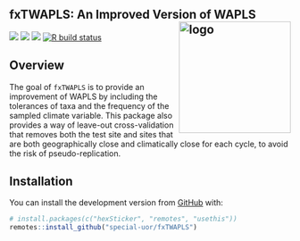 
<!-- README.md is generated from README.Rmd. Please edit that file -->

## fxTWAPLS: An Improved Version of WAPLS <img src="https://raw.githubusercontent.com/special-uor/fxTWAPLS/master/inst/images/logo.png" alt="logo" align="right" height=200px/>

<!-- <img src="inst/images/logo.png" alt="logo" align="right" height=200px/> -->

<!-- badges: start -->

[![](https://img.shields.io/github/languages/code-size/special-uor/fxTWAPLS.svg)](https://github.com/special-uor/fxTWAPLS)
[![](https://img.shields.io/badge/devel%20version-0.0.1-yellow.svg)](https://github.com/special-uor/fxTWAPLS)
[![](https://codecov.io/gh/special-uor/fxTWAPLS/branch/master/graph/badge.svg?token=Q6SYL7AOGR)](https://codecov.io/gh/special-uor/fxTWAPLS)
[![R build
status](https://github.com/special-uor/fxTWAPLS/workflows/R-CMD-check/badge.svg)](https://github.com/special-uor/fxTWAPLS/actions)
<!-- [![R build status](https://github.com/special-uor/fxTWAPLS/workflows/R-CMD-check/badge.svg)](https://github.com/special-uor/fxTWAPLS/actions) -->
<!-- badges: end -->

## Overview

The goal of `fxTWAPLS` is to provide an improvement of WAPLS by
including the tolerances of taxa and the frequency of the sampled
climate variable. This package also provides a way of leave-out
cross-validation that removes both the test site and sites that are both
geographically close and climatically close for each cycle, to avoid the
risk of
pseudo-replication.

## Installation

<!-- ### Create a Personal Access Token (PAT) for Github -->

<!-- This is needed to install packages from private repositories. Once configured, -->

<!-- there is no need to configure it again. -->

<!-- ```{r, eval = FALSE} -->

<!-- # install.packages("usethis") -->

<!-- usethis::browse_github_pat(scopes = "repo",  -->

<!--                            description = "R:GITHUB_PAT",  -->

<!--                            host = "https://github.com/special-uor") -->

<!-- ``` -->

<!-- Copy the generated token. Then, run the following command: -->

<!-- ```{r, eval = FALSE} -->

<!-- usethis::edit_r_environ() -->

<!-- ``` -->

<!-- Add a new line to the `.Renviron` file: -->

<!-- ```bash -->

<!-- GITHUB_PAT=xxxyyyzzz -->

<!-- ``` -->

<!-- Make sure to leave a new empty line after `GITHUB_PAT`. Restart R (Session >  -->

<!-- Restart R in the RStudio menu bar), as environment variables are loaded from  -->

<!-- `.Renviron` only at the start of an R session.  -->

<!-- Check that the PAT is now available like so: -->

<!-- ```{r, eval = FALSE} -->

<!-- usethis::git_sitrep() -->

<!-- ``` -->

<!-- You can install the released version of fxTWAPLS from [CRAN](https://CRAN.R-project.org) with: -->

<!-- ``` r -->

<!-- install.packages("fxTWAPLS") -->

<!-- ``` -->

<!-- And the development version from [GitHub](https://github.com/) with: -->

You can install the development version from
[GitHub](https://github.com/) with:

``` r
# install.packages(c("hexSticker", "remotes", "usethis"))
remotes::install_github("special-uor/fxTWAPLS")
```

<!-- ## Example -->

<!-- This is a basic example which shows you how to solve a common problem: -->
